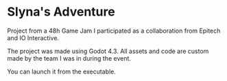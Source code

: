 # Slyna's Adventure

Project from a 48h Game Jam I participated as a collaboration from Epitech and IO Interactive.

The project was made using Godot 4.3.
All assets and code are custom made by the team I was in during the event.

You can launch it from the executable.
